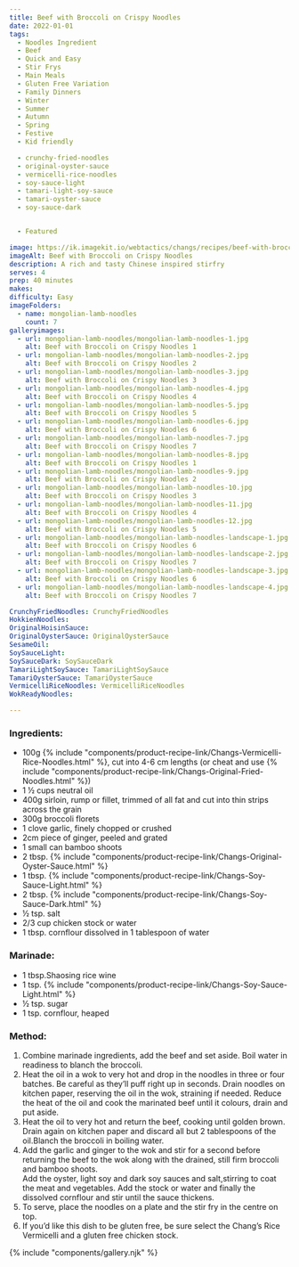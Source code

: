 ```yaml
---
title: Beef with Broccoli on Crispy Noodles
date: 2022-01-01
tags:
  - Noodles Ingredient
  - Beef
  - Quick and Easy
  - Stir Frys
  - Main Meals
  - Gluten Free Variation
  - Family Dinners
  - Winter
  - Summer
  - Autumn
  - Spring
  - Festive
  - Kid friendly

  - crunchy-fried-noodles
  - original-oyster-sauce
  - vermicelli-rice-noodles
  - soy-sauce-light
  - tamari-light-soy-sauce
  - tamari-oyster-sauce
  - soy-sauce-dark


  - Featured

image: https://ik.imagekit.io/webtactics/changs/recipes/beef-with-broccoli-on-crispy-noodles/beef-with-broccoli-on-crispy-noodles-1.jpg
imageAlt: Beef with Broccoli on Crispy Noodles
description: A rich and tasty Chinese inspired stirfry
serves: 4
prep: 40 minutes 
makes: 
difficulty: Easy
imageFolders:
  - name: mongolian-lamb-noodles
    count: 7
galleryimages:
  - url: mongolian-lamb-noodles/mongolian-lamb-noodles-1.jpg
    alt: Beef with Broccoli on Crispy Noodles 1
  - url: mongolian-lamb-noodles/mongolian-lamb-noodles-2.jpg
    alt: Beef with Broccoli on Crispy Noodles 2
  - url: mongolian-lamb-noodles/mongolian-lamb-noodles-3.jpg
    alt: Beef with Broccoli on Crispy Noodles 3
  - url: mongolian-lamb-noodles/mongolian-lamb-noodles-4.jpg
    alt: Beef with Broccoli on Crispy Noodles 4
  - url: mongolian-lamb-noodles/mongolian-lamb-noodles-5.jpg
    alt: Beef with Broccoli on Crispy Noodles 5
  - url: mongolian-lamb-noodles/mongolian-lamb-noodles-6.jpg
    alt: Beef with Broccoli on Crispy Noodles 6
  - url: mongolian-lamb-noodles/mongolian-lamb-noodles-7.jpg
    alt: Beef with Broccoli on Crispy Noodles 7
  - url: mongolian-lamb-noodles/mongolian-lamb-noodles-8.jpg
    alt: Beef with Broccoli on Crispy Noodles 1
  - url: mongolian-lamb-noodles/mongolian-lamb-noodles-9.jpg
    alt: Beef with Broccoli on Crispy Noodles 2
  - url: mongolian-lamb-noodles/mongolian-lamb-noodles-10.jpg
    alt: Beef with Broccoli on Crispy Noodles 3
  - url: mongolian-lamb-noodles/mongolian-lamb-noodles-11.jpg
    alt: Beef with Broccoli on Crispy Noodles 4
  - url: mongolian-lamb-noodles/mongolian-lamb-noodles-12.jpg
    alt: Beef with Broccoli on Crispy Noodles 5
  - url: mongolian-lamb-noodles/mongolian-lamb-noodles-landscape-1.jpg
    alt: Beef with Broccoli on Crispy Noodles 6
  - url: mongolian-lamb-noodles/mongolian-lamb-noodles-landscape-2.jpg
    alt: Beef with Broccoli on Crispy Noodles 7
  - url: mongolian-lamb-noodles/mongolian-lamb-noodles-landscape-3.jpg
    alt: Beef with Broccoli on Crispy Noodles 6
  - url: mongolian-lamb-noodles/mongolian-lamb-noodles-landscape-4.jpg
    alt: Beef with Broccoli on Crispy Noodles 7

CrunchyFriedNoodles: CrunchyFriedNoodles
HokkienNoodles:
OriginalHoisinSauce: 
OriginalOysterSauce: OriginalOysterSauce
SesameOil:
SoySauceLight:
SoySauceDark: SoySauceDark
TamariLightSoySauce: TamariLightSoySauce
TamariOysterSauce: TamariOysterSauce
VermicelliRiceNoodles: VermicelliRiceNoodles
WokReadyNoodles:

---
```




<div class="recipesingredient">
<h3>Ingredients:</h3>
<ul>
<li>100g {% include "components/product-recipe-link/Changs-Vermicelli-Rice-Noodles.html" %}, cut into 4-6 cm lengths (or cheat and use {% include "components/product-recipe-link/Changs-Original-Fried-Noodles.html" %})</li>
<li>1 ½ cups neutral oil</li>
<li>400g sirloin, rump or fillet, trimmed of all fat and cut into thin strips across the grain</li>
<li>300g broccoli florets</li>
<li>1 clove garlic, finely chopped or crushed</li>
<li>2cm piece of ginger, peeled and grated</li>
<li>1 small can bamboo shoots</li>
<li>2 tbsp. {% include "components/product-recipe-link/Changs-Original-Oyster-Sauce.html" %}</li>
<li>1 tbsp. {% include "components/product-recipe-link/Changs-Soy-Sauce-Light.html" %}</li>
<li>2 tbsp. {% include "components/product-recipe-link/Changs-Soy-Sauce-Dark.html" %}</li>
<li>½ tsp. salt</li>
<li>2/3 cup chicken stock or water</li>
<li>1 tbsp. cornflour dissolved in 1 tablespoon of water</li>
</ul>
<h3>Marinade:</h3>
<ul>
<li>1 tbsp.Shaosing rice wine</li>
<li>1 tsp. {% include "components/product-recipe-link/Changs-Soy-Sauce-Light.html" %}</li>
<li>½ tsp. sugar</li>
<li>1 tsp. cornflour, heaped</li>
</ul></div>



<div class="recipesmethod">
<h3>Method:</h3>
<ol>
<li>Combine marinade ingredients, add the beef and set aside. Boil water in readiness to blanch the broccoli.</li>
<li>Heat the oil in a wok to very hot and drop in the noodles in three or four batches. Be careful as they’ll puff right up in seconds. Drain noodles on kitchen paper, reserving the oil in the wok, straining if needed. Reduce the heat of the oil and cook the marinated beef until it colours, drain and put aside.</li>
<li>Heat the oil to very hot and return the beef, cooking until golden brown. Drain again on kitchen paper and discard all but 2 tablespoons of the oil.Blanch the broccoli in boiling water.</li>
<li>Add the garlic and ginger to the wok and stir for a second before returning the beef to the wok along with the drained, still firm broccoli and bamboo shoots.</li>
Add the oyster, light soy and dark soy sauces and salt,stirring to coat the meat and vegetables. Add the stock or water and finally the dissolved cornflour and stir until the sauce thickens.
<li>To serve, place the noodles on a plate and the stir fry in the centre on top.</li>
<li>If you’d like this dish to be gluten free, be sure select the Chang’s Rice Vermicelli and a gluten free chicken stock.</li>
</ol>
</div>



<div class="gallery">
{% include "components/gallery.njk" %}
</div>